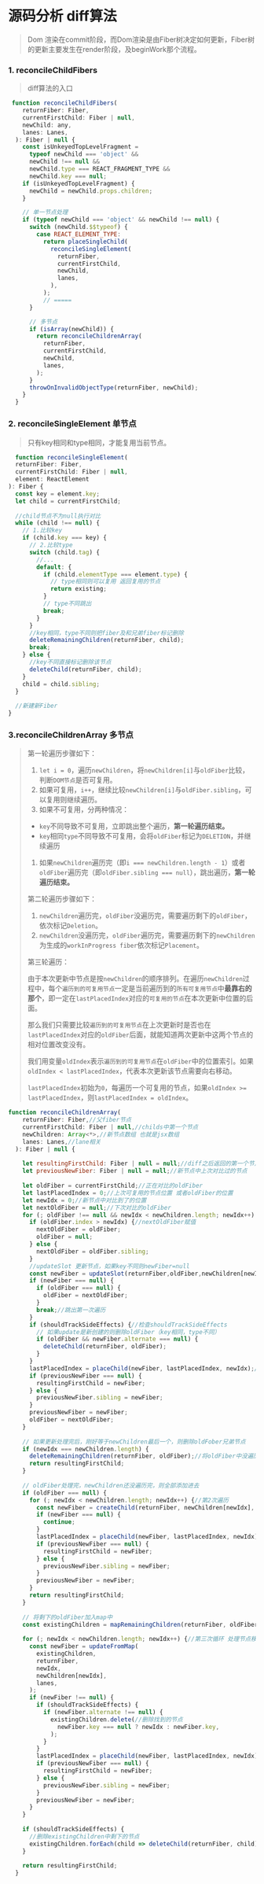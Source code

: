 
# 源码分析 diff算法

> Dom 渲染在commit阶段，而Dom渲染是由Fiber树决定如何更新，Fiber树的更新主要发生在render阶段，及beginWork那个流程。

### 1. reconcileChildFibers

> diff算法的入口

```js
 function reconcileChildFibers(
    returnFiber: Fiber,
    currentFirstChild: Fiber | null,
    newChild: any,
    lanes: Lanes,
  ): Fiber | null {
    const isUnkeyedTopLevelFragment =
      typeof newChild === 'object' &&
      newChild !== null &&
      newChild.type === REACT_FRAGMENT_TYPE &&
      newChild.key === null;
    if (isUnkeyedTopLevelFragment) {
      newChild = newChild.props.children;
    }

    // 单一节点处理
    if (typeof newChild === 'object' && newChild !== null) {
      switch (newChild.$$typeof) {
        case REACT_ELEMENT_TYPE:
          return placeSingleChild(
            reconcileSingleElement(
              returnFiber,
              currentFirstChild,
              newChild,
              lanes,
            ),
          );
          // =====
      }

      // 多节点
      if (isArray(newChild)) {
        return reconcileChildrenArray(
          returnFiber,
          currentFirstChild,
          newChild,
          lanes,
        );
      }
      throwOnInvalidObjectType(returnFiber, newChild);
    }
  }
```

### 2. reconcileSingleElement 单节点

> 只有key相同和type相同，才能复用当前节点。

```js
  function reconcileSingleElement(
  returnFiber: Fiber,
  currentFirstChild: Fiber | null,
  element: ReactElement
): Fiber {
  const key = element.key;
  let child = currentFirstChild;
     
  //child节点不为null执行对比
  while (child !== null) {
    // 1.比较key
    if (child.key === key) {
      // 2.比较type
      switch (child.tag) {
        //...
        default: {
          if (child.elementType === element.type) {
            // type相同则可以复用 返回复用的节点
            return existing;
          }
          // type不同跳出
          break;
        }
      }
      //key相同，type不同则把fiber及和兄弟fiber标记删除
      deleteRemainingChildren(returnFiber, child);
      break;
    } else {
      //key不同直接标记删除该节点
      deleteChild(returnFiber, child);
    }
    child = child.sibling;
  }
      
  //新建新Fiber
}
```

### 3.reconcileChildrenArray 多节点

> 第一轮遍历步骤如下：
>
> 1. `let i = 0`，遍历`newChildren`，将`newChildren[i]`与`oldFiber`比较，判断`DOM节点`是否可复用。
> 2. 如果可复用，`i++`，继续比较`newChildren[i]`与`oldFiber.sibling`，可以复用则继续遍历。
> 3. 如果不可复用，分两种情况：
>
> - `key`不同导致不可复用，立即跳出整个遍历，**第一轮遍历结束。**
> - `key`相同`type`不同导致不可复用，会将`oldFiber`标记为`DELETION`，并继续遍历
>
> 1. 如果`newChildren`遍历完（即`i === newChildren.length - 1`）或者`oldFiber`遍历完（即`oldFiber.sibling === null`），跳出遍历，**第一轮遍历结束。**
>
> 第二轮遍历步骤如下：
>
> 	1. `newChildren`遍历完，`oldFiber`没遍历完，需要遍历剩下的`oldFiber`，依次标记`Deletion`。
> 	1. `newChildren`没遍历完，`oldFiber`遍历完，需要遍历剩下的`newChildren`为生成的`workInProgress fiber`依次标记`Placement`。
>
> 第三轮遍历：
>
> 由于本次更新中节点是按`newChildren`的顺序排列。在遍历`newChildren`过程中，每个`遍历到的可复用节点`一定是当前遍历到的`所有可复用节点`中**最靠右的那个**，即一定在`lastPlacedIndex`对应的`可复用的节点`在本次更新中位置的后面。
>
> 那么我们只需要比较`遍历到的可复用节点`在上次更新时是否也在`lastPlacedIndex`对应的`oldFiber`后面，就能知道两次更新中这两个节点的相对位置改变没有。
>
> 我们用变量`oldIndex`表示`遍历到的可复用节点`在`oldFiber`中的位置索引。如果`oldIndex < lastPlacedIndex`，代表本次更新该节点需要向右移动。
>
> `lastPlacedIndex`初始为`0`，每遍历一个可复用的节点，如果`oldIndex >= lastPlacedIndex`，则`lastPlacedIndex = oldIndex`。

```js
function reconcileChildrenArray(
    returnFiber: Fiber,//父fiber节点
    currentFirstChild: Fiber | null,//childs中第一个节点
    newChildren: Array<*>,//新节点数组 也就是jsx数组
    lanes: Lanes,//lane相关
  ): Fiber | null {
  
    let resultingFirstChild: Fiber | null = null;//diff之后返回的第一个节点
    let previousNewFiber: Fiber | null = null;//新节点中上次对比过的节点
  
    let oldFiber = currentFirstChild;//正在对比的oldFiber
    let lastPlacedIndex = 0;//上次可复用的节点位置 或者oldFiber的位置
    let newIdx = 0;//新节点中对比到了的位置
    let nextOldFiber = null;//下次对比的oldFiber
    for (; oldFiber !== null && newIdx < newChildren.length; newIdx++) {//第一次遍历
      if (oldFiber.index > newIdx) {//nextOldFiber赋值
        nextOldFiber = oldFiber;
        oldFiber = null;
      } else {
        nextOldFiber = oldFiber.sibling;
      }
      //updateSlot 更新节点，如果key不同则newFiber=null
      const newFiber = updateSlot(returnFiber,oldFiber,newChildren[newIdx],lanes);
      if (newFiber === null) {
        if (oldFiber === null) {
          oldFiber = nextOldFiber;
        }
        break;//跳出第一次遍历
      }
      if (shouldTrackSideEffects) {//检查shouldTrackSideEffects
        // 如果update是新创建的则删除oldFiber（key相同，type不同）
        if (oldFiber && newFiber.alternate === null) {
          deleteChild(returnFiber, oldFiber);
        }
      }
      lastPlacedIndex = placeChild(newFiber, lastPlacedIndex, newIdx);//标记节点插入
      if (previousNewFiber === null) {
        resultingFirstChild = newFiber;
      } else {
        previousNewFiber.sibling = newFiber;
      }
      previousNewFiber = newFiber;
      oldFiber = nextOldFiber;
    }
  
    // 如果更新处理完后，刚好等于newChildren最后一个，则删除oldFober兄弟节点
    if (newIdx === newChildren.length) {
      deleteRemainingChildren(returnFiber, oldFiber);//将oldFiber中没遍历完的节点标记为DELETION
      return resultingFirstChild;
    }
  
    // oldFiber处理完，newChildren还没遍历完，则全部添加进去
    if (oldFiber === null) {
      for (; newIdx < newChildren.length; newIdx++) {//第2次遍历
        const newFiber = createChild(returnFiber, newChildren[newIdx], lanes);
        if (newFiber === null) {
          continue;
        }
        lastPlacedIndex = placeChild(newFiber, lastPlacedIndex, newIdx);//插入新增节点
        if (previousNewFiber === null) {
          resultingFirstChild = newFiber;
        } else {
          previousNewFiber.sibling = newFiber;
        }
        previousNewFiber = newFiber;
      }
      return resultingFirstChild;
    }
  
    // 将剩下的oldFiber加入map中
    const existingChildren = mapRemainingChildren(returnFiber, oldFiber);
  
    for (; newIdx < newChildren.length; newIdx++) {//第三次循环 处理节点移动
      const newFiber = updateFromMap(
        existingChildren,
        returnFiber,
        newIdx,
        newChildren[newIdx],
        lanes,
      );
      if (newFiber !== null) {
        if (shouldTrackSideEffects) {
          if (newFiber.alternate !== null) {
            existingChildren.delete(//删除找到的节点
              newFiber.key === null ? newIdx : newFiber.key,
            );
          }
        }
        lastPlacedIndex = placeChild(newFiber, lastPlacedIndex, newIdx);//标记为插入的逻辑
        if (previousNewFiber === null) {
          resultingFirstChild = newFiber;
        } else {
          previousNewFiber.sibling = newFiber;
        }
        previousNewFiber = newFiber;
      }
    }
  
    if (shouldTrackSideEffects) {
      //删除existingChildren中剩下的节点
      existingChildren.forEach(child => deleteChild(returnFiber, child));
    }
  
    return resultingFirstChild;
  }

```



